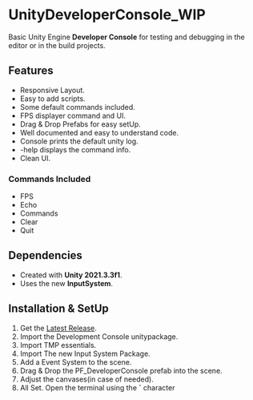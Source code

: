 # UnityDeveloperConsole_WIP

Basic Unity Engine **Developer Console** for testing and debugging in the editor or in the build projects.

## Features

* Responsive Layout.
* Easy to add scripts.
* Some default commands included.
* FPS displayer command and UI.
* Drag & Drop Prefabs for easy setUp.
* Well documented and easy to understand code.
* Console prints the default unity log.
* <Command> -help displays the command info.
* Clean UI.

### Commands Included

* FPS
* Echo
* Commands
* Clear
* Quit

## Dependencies

* Created with **Unity 2021.3.3f1**.
* Uses the new **InputSystem**.

## Installation & SetUp

1. Get the [Latest Release](https://github.com/leoalbalah/UnityDeveloperConsole/releases).
2. Import the Development Console unitypackage.
3. Import TMP essentials.
4. Import The new Input System Package.
5. Add a Event System to the scene.
6. Drag & Drop the PF_DeveloperConsole prefab into the scene.
7. Adjust the canvases(in case of needed).
8. All Set. Open the terminal using the **`** character